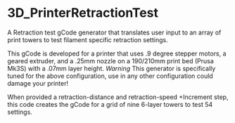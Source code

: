 # 3D_PrinterRetractionTest
A Retraction test gCode generator that translates user input to an array of print towers to test filament specific retraction settings.

This gCode is developed for a printer that uses .9 degree stepper motors, a geared extruder, and a .25mm nozzle on a 190/210mm print bed (Prusa Mk3S) with a .07mm layer height.
*Warning* This generator is specifically tuned for the above configuration, use in any other configuration could damage your printer!

When provided a retraction-distance and retraction-speed +Increment step, this code creates the gCode for a grid of nine 6-layer towers to test 54 settings.
